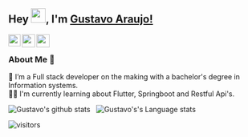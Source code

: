 ## Hey <img src="https://github.com/TheDudeThatCode/TheDudeThatCode/blob/master/Assets/Hi.gif" width="29px">, I'm [Gustavo Araujo!](https://www.linkedin.com/in/gustavodzn/) 

<a href="https://www.linkedin.com/in/gustavodzn/">
  <img align="left" width="24px" src="https://cdn.jsdelivr.net/npm/simple-icons@v3/icons/linkedin.svg"  />
</a>
<a href="https://twitter.com/gustavodvp">
  <img align="left" width="26px" src="https://cdn.jsdelivr.net/npm/simple-icons@v3/icons/twitter.svg" />
</a>
<a href="mailto:gustavodzn@live.com">
  <img align="left" width="26px" src="https://cdn.jsdelivr.net/npm/simple-icons@v3/icons/gmail.svg" />
</a>
<br />

### About Me 🚀
🌱 I’m a Full stack developer on the making with a bachelor's degree in Information systems. </br>
👨‍💻  I'm currently learning about Flutter, Springboot and Restful Api's. </br>

![Gustavo's github stats](https://github-readme-stats.vercel.app/api?username=gustavodvp&show_icons=true&hide_border=true)&nbsp;&nbsp;
![Gustavo's's Language stats](https://github-readme-stats-eight-theta.vercel.app/api/top-langs/?username=gustavodvp&layout=compact&langs_count=8&hide_border=true)
<br />

![visitors](https://visitor-badge.laobi.icu/badge?page_id=gustavodvp.gustavodvp)
